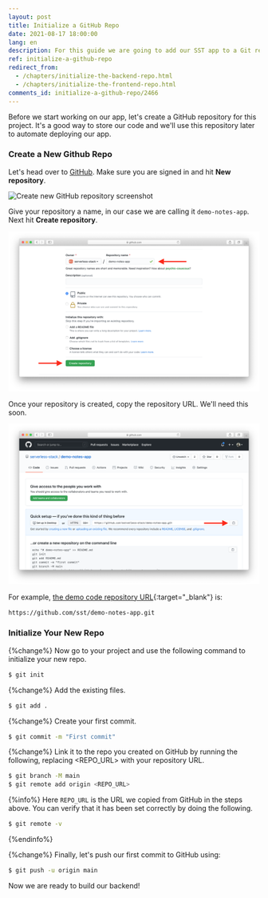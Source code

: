 ```yaml
---
layout: post
title: Initialize a GitHub Repo
date: 2021-08-17 18:00:00
lang: en
description: For this guide we are going to add our SST app to a Git repo. We do this so that we can automate our deployments later by just pushing to GitHub.
ref: initialize-a-github-repo
redirect_from:
  - /chapters/initialize-the-backend-repo.html
  - /chapters/initialize-the-frontend-repo.html
comments_id: initialize-a-github-repo/2466
---
```


Before we start working on our app, let's create a GitHub repository for this project. It's a good way to store our code and we'll use this repository later to automate deploying our app.

### Create a New Github Repo

Let's head over to [GitHub](https://github.com). Make sure you are signed in and hit **New repository**.

![Create new GitHub repository screenshot](/assets/part2/create-new-github-repository.png)

Give your repository a name, in our case we are calling it `demo-notes-app`. Next hit **Create repository**.

![Name new GitHub repository screenshot](/assets/part2/name-new-github-repository.png)

Once your repository is created, copy the repository URL. We'll need this soon.

![Copy new GitHub repo url screenshot](/assets/part2/copy-new-github-repo-url.png)

For example, [the demo code repository URL](https://github.com/serverless-stack/demo-notes-app.git){:target="_blank"} is:

``` txt
https://github.com/sst/demo-notes-app.git
```

### Initialize Your New Repo

{%change%} Now go to your project and use the following command to initialize your new repo.

``` bash
$ git init
```

{%change%} Add the existing files.

``` bash
$ git add .
```

{%change%} Create your first commit.

``` bash
$ git commit -m "First commit" 
```

{%change%} Link it to the repo you created on GitHub by running the following, replacing <REPO_URL> with your repository URL.

``` bash
$ git branch -M main
$ git remote add origin <REPO_URL>
```
{%info%}
Here `REPO_URL` is the URL we copied from GitHub in the steps above. You can verify that it has been set correctly by doing the following.

``` bash
$ git remote -v
```

{%endinfo%}

{%change%} Finally, let's push our first commit to GitHub using:

``` bash
$ git push -u origin main
```

Now we are ready to build our backend!
